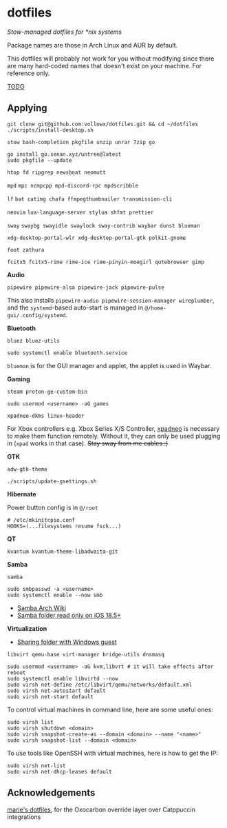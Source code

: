 # dotfiles

_Stow-managed dotfiles for *nix systems_

Package names are those in Arch Linux and AUR by default.

This dotfiles will probably not work for you without modifying since there are
many hard-coded names that doesn't exist on your machine. For reference only.

[TODO](./TODO.md)

## Applying

    git clone git@github.com:vollowx/dotfiles.git && cd ~/dotfiles
    ./scripts/install-desktop.sh

`stow bash-completion pkgfile unzip unrar 7zip go`

    go install go.senan.xyz/untree@latest
    sudo pkgfile --update

`htop fd ripgrep newsboat neomutt`

`mpd` `mpc ncmpcpp mpd-discord-rpc mpdscribble`

`lf` `bat catimg chafa ffmpegthumbnailer transmission-cli`

`neovim` `lua-language-server stylua shfmt prettier`

`sway` `swaybg swayidle swaylock sway-contrib waybar dunst blueman`

`xdg-desktop-portal-wlr xdg-desktop-portal-gtk polkit-gnome`

`foot zathura`

`fcitx5 fcitx5-rime rime-ice rime-pinyin-moegirl qutebrowser gimp`

**Audio**

`pipewire pipewire-alsa pipewire-jack pipewire-pulse`

This also installs `pipewire-audio pipewire-session-manager wireplumber`, and
the `systemd`-based auto-start is managed in
`@/home-gui/.config/systemd`.

**Bluetooth**

`bluez bluez-utils`

    sudo systemctl enable bluetooth.service

`blueman` is for the GUI manager and applet, the applet is used in Waybar.

**Gaming**

`steam proton-ge-custom-bin`

    sudo usermod <username> -aG games

`xpadneo-dkms linux-header`

For Xbox controllers e.g. Xbox Series X/S Controller,
[xpadneo](https://github.com/atar-axis/xpadneo) is necessary to make them
function remotely. Without it, they can only be used plugging in (`xpad` works
in that case).
<del>Stay sway from me cables :)</del>

**GTK**

`adw-gtk-theme`

    ./scripts/update-gsettings.sh

**Hibernate**

Power button config is in `@/root`

```
# /etc/mkinitcpio.conf
HOOKS=(...filesystems resume fsck...)
```

**QT**

`kvantum kvantum-theme-libadwaita-git`

**Samba**

`samba`

    sudo smbpasswd -a <username>
    sudo systemctl enable --now smb

- [Samba Arch Wiki](https://wiki.archlinux.org/title/Samba)
- [Samba folder read only on iOS 18.5+](https://blog.fernvenue.com/archives/samba-read-only-issue-on-ios/)

**Virtualization**

- [Sharing folder with Windows guest](https://www.debugpoint.com/kvm-share-folder-windows-guest/)

`libvirt qemu-base virt-manager bridge-utils dnsmasq`

    sudo usermod <username> -aG kvm,libvrt # it will take effects after reboot
    sudo systemctl enable libvirtd --now
    sudo virsh net-define /etc/libvirt/qemu/networks/default.xml
    sudo virsh net-autostart default
    sudo virsh net-start default

To control virtual machines in command line, here are some useful ones:

    sudo virsh list
    sudo virsh shutdown <domain>
    sudo virsh snapshot-create-as --domain <domain> --name "<name>"
    sudo virsh snapshot-list --domain <domain>

To use tools like OpenSSH with virtual machines, here is how to get the IP:

    sudo virsh net-list
    sudo virsh net-dhcp-leases default

## Acknowledgements

[marie's dotfiles](https://github.com/mariesavch/dotfiles), for the Oxocarbon override layer over Catppuccin integrations
